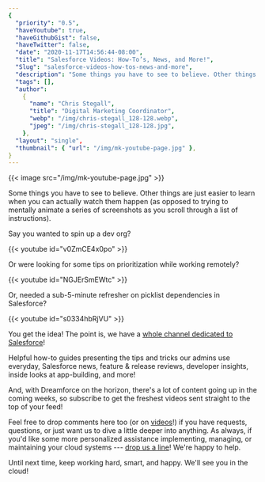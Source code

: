 ```yaml
---
{
  "priority": "0.5",
  "haveYoutube": true,
  "haveGithubGist": false,
  "haveTwitter": false,
  "date": "2020-11-17T14:56:44-08:00",
  "title": "Salesforce Videos: How-To’s, News, and More!",
  "Slug": "salesforce-videos-how-tos-news-and-more",
  "description": "Some things you have to see to believe. Other things are just easier to learn when you can actually watch them happen (as opposed to…",
  "tags": [],
  "author":
    {
      "name": "Chris Stegall",
      "title": "Digital Marketing Coordinator",
      "webp": "/img/chris-stegall_128-128.webp",
      "jpeg": "/img/chris-stegall_128-128.jpg",
    },
  "layout": "single",
  "thumbnail": { "url": "/img/mk-youtube-page.jpg" },
}
---
```


{{< image src="/img/mk-youtube-page.jpg" >}}

Some things you have to see to believe. Other things are just easier to learn when you can actually watch them happen (as opposed to trying to mentally animate a series of screenshots as you scroll through a list of instructions).

Say you wanted to spin up a dev org?

{{< youtube id="v0ZmCE4x0po" >}}

Or were looking for some tips on prioritization while working remotely?

{{< youtube id="NGJErSmEWtc" >}}

Or, needed a sub-5-minute refresher on picklist dependencies in Salesforce?

{{< youtube id="s0334hbRjVU" >}}

You get the idea! The point is, we have a [whole channel dedicated to Salesforce](https://www.youtube.com/c/MkpartnersHQ/videos)!

Helpful how-to guides presenting the tips and tricks our admins use everyday, Salesforce news, feature & release reviews, developer insights, inside looks at app-building, and more!

And, with Dreamforce on the horizon, there's a lot of content going up in the coming weeks, so subscribe to get the freshest videos sent straight to the top of your feed!

Feel free to drop comments here too (or on [videos](https://www.youtube.com/c/MkpartnersHQ/videos)!) if you have requests, questions, or just want us to dive a little deeper into anything. As always, if you'd like some more personalized assistance implementing, managing, or maintaining your cloud systems --- [drop us a line](https://www.mkpartners.com/contact/)! We're happy to help.

Until next time, keep working hard, smart, and happy. We'll see you in the cloud!
